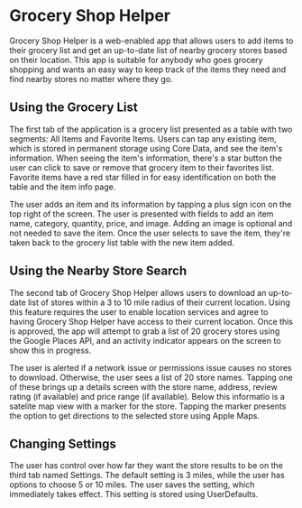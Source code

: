 # Grocery Shop Helper

Grocery Shop Helper is a web-enabled app that allows users to add items to their grocery list and get an up-to-date list of nearby grocery stores based on their location. This app is suitable for anybody who goes grocery shopping and wants an easy way to keep track of the items they need and find nearby stores no matter where they go.

## Using the Grocery List
The first tab of the application is a grocery list presented as a table with two segments: All Items and Favorite Items. Users can tap any existing item, which is stored in permanent storage using Core Data, and see the item's information. When seeing the item's information, there's a star button the user can click to save or remove that grocery item to their favorites list. Favorite items have a red star filled in for easy identification on both the table and the item info page.

The user adds an item and its information by tapping a plus sign icon on the top right of the screen. The user is presented with fields to add an item name, category, quantity, price, and image. Adding an image is optional and not needed to save the item. Once the user selects to save the item, they're taken back to the grocery list table with the new item added.

## Using the Nearby Store Search
The second tab of Grocery Shop Helper allows users to download an up-to-date list of stores within a 3 to 10 mile radius of their current location. Using this feature requires the user to enable location services and agree to having Grocery Shop Helper have access to their current location. Once this is approved, the app will attempt to grab a list of 20 grocery stores using the Google Places API, and an activity indicator appears on the screen to show this in progress. 

The user is alerted if a network issue or permissions issue causes no stores to download. Otherwise, the user sees a list of 20 store names. Tapping one of these brings up a details screen with the store name, address, review rating (if available) and price range (if available). Below this informatio is a satelite map view with a marker for the store. Tapping the marker presents the option to get directions to the selected store using Apple Maps.

## Changing Settings
The user has control over how far they want the store results to be on the third tab named Settings. The default setting is 3 miles, while the user has options to choose 5 or 10 miles. The user saves the setting, which immediately takes effect. This setting is stored using UserDefaults.

